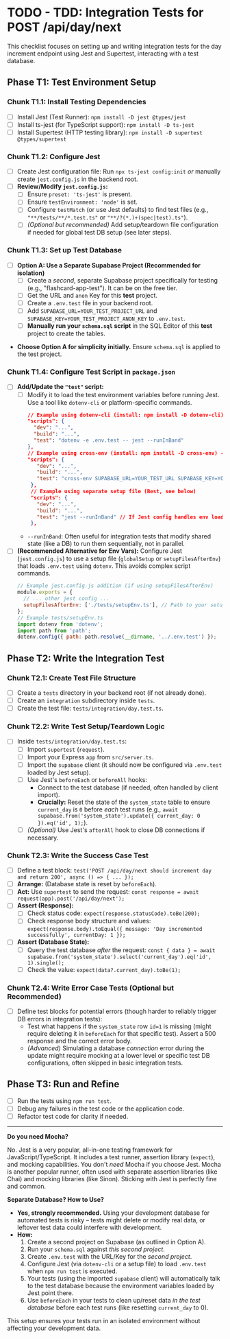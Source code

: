 # TODO - TDD: Integration Tests for POST /api/day/next

This checklist focuses on setting up and writing integration tests for the day increment endpoint using Jest and Supertest, interacting with a test database.

## Phase T1: Test Environment Setup

### Chunk T1.1: Install Testing Dependencies
- [ ] Install Jest (Test Runner): `npm install -D jest @types/jest`
- [ ] Install ts-jest (for TypeScript support): `npm install -D ts-jest`
- [ ] Install Supertest (HTTP testing library): `npm install -D supertest @types/supertest`

### Chunk T1.2: Configure Jest
- [ ] Create Jest configuration file: Run `npx ts-jest config:init` *or* manually create `jest.config.js` in the backend root.
- [ ] **Review/Modify `jest.config.js`:**
    - [ ] Ensure `preset: 'ts-jest'` is present.
    *   [ ] Ensure `testEnvironment: 'node'` is set.
    *   [ ] Configure `testMatch` (or use Jest defaults) to find test files (e.g., `"**/tests/**/*.test.ts"` or `"**/?(*.)+(spec|test).ts"`).
    *   [ ] *(Optional but recommended)* Add setup/teardown file configuration if needed for global test DB setup (see later steps).

### Chunk T1.3: Set up Test Database
- [ ] **Option A: Use a Separate Supabase Project (Recommended for isolation)**
    - [ ] Create a *second*, separate Supabase project specifically for testing (e.g., "flashcard-app-test"). It can be on the free tier.
    - [ ] Get the URL and `anon` Key for this **test** project.
    - [ ] Create a `.env.test` file in your backend root.
    - [ ] Add `SUPABASE_URL=YOUR_TEST_PROJECT_URL` and `SUPABASE_KEY=YOUR_TEST_PROJECT_ANON_KEY` to `.env.test`.
    - [ ] **Manually run your `schema.sql` script** in the SQL Editor of this **test** project to create the tables.
- **Choose Option A for simplicity initially.** Ensure `schema.sql` is applied to the test project.

### Chunk T1.4: Configure Test Script in `package.json`
- [ ] **Add/Update the `"test"` script:**
    - [ ] Modify it to load the test environment variables before running Jest. Use a tool like `dotenv-cli` or platform-specific commands.
        ```json
        // Example using dotenv-cli (install: npm install -D dotenv-cli)
        "scripts": {
          "dev": "...",
          "build": "...",
          "test": "dotenv -e .env.test -- jest --runInBand"
        },
        // Example using cross-env (install: npm install -D cross-env) - Simpler for cross-platform
        "scripts": {
           "dev": "...",
           "build": "...",
           "test": "cross-env SUPABASE_URL=YOUR_TEST_URL SUPABASE_KEY=YOUR_TEST_KEY jest --runInBand" // Less ideal, leaks secrets
         },
         // Example using separate setup file (Best, see below)
         "scripts": {
           "dev": "...",
           "build": "...",
           "test": "jest --runInBand" // If Jest config handles env loading
         },

        ```
    *   `--runInBand`: Often useful for integration tests that modify shared state (like a DB) to run them sequentially, not in parallel.
- [ ] **(Recommended Alternative for Env Vars):** Configure Jest (`jest.config.js`) to use a setup file (`globalSetup` or `setupFilesAfterEnv`) that loads `.env.test` using `dotenv`. This avoids complex script commands.
    ```javascript
    // Example jest.config.js addition (if using setupFilesAfterEnv)
    module.exports = {
      // ... other jest config ...
      setupFilesAfterEnv: ['./tests/setupEnv.ts'], // Path to your setup file
    };
    // Example tests/setupEnv.ts
    import dotenv from 'dotenv';
    import path from 'path';
    dotenv.config({ path: path.resolve(__dirname, '../.env.test') });
    ```

## Phase T2: Write the Integration Test

### Chunk T2.1: Create Test File Structure
- [ ] Create a `tests` directory in your backend root (if not already done).
- [ ] Create an `integration` subdirectory inside `tests`.
- [ ] Create the test file: `tests/integration/day.test.ts`.

### Chunk T2.2: Write Test Setup/Teardown Logic
- [ ] Inside `tests/integration/day.test.ts`:
    - [ ] Import `supertest` (`request`).
    - [ ] Import your Express `app` from `src/server.ts`.
    *   [ ] Import the `supabase` client (it should now be configured via `.env.test` loaded by Jest setup).
    *   [ ] Use Jest's `beforeEach` or `beforeAll` hooks:
        *   Connect to the test database (if needed, often handled by client import).
        *   **Crucially:** Reset the state of the `system_state` table to ensure `current_day` is `0` before *each* test runs (e.g., `await supabase.from('system_state').update({ current_day: 0 }).eq('id', 1);`).
    *   [ ] *(Optional)* Use Jest's `afterAll` hook to close DB connections if necessary.

### Chunk T2.3: Write the Success Case Test
- [ ] Define a test block: `test('POST /api/day/next should increment day and return 200', async () => { ... });`
- [ ] **Arrange:** (Database state is reset by `beforeEach`).
- [ ] **Act:** Use `supertest` to send the request: `const response = await request(app).post('/api/day/next');`
- [ ] **Assert (Response):**
    - [ ] Check status code: `expect(response.statusCode).toBe(200);`
    - [ ] Check response body structure and values: `expect(response.body).toEqual({ message: 'Day incremented successfully', currentDay: 1 });`
- [ ] **Assert (Database State):**
    *   [ ] Query the test database *after* the request: `const { data } = await supabase.from('system_state').select('current_day').eq('id', 1).single();`
    *   [ ] Check the value: `expect(data?.current_day).toBe(1);`

### Chunk T2.4: Write Error Case Tests (Optional but Recommended)
- [ ] Define test blocks for potential errors (though harder to reliably trigger DB errors in integration tests):
    *   Test what happens if the `system_state` row `id=1` is missing (might require deleting it in `beforeEach` for that specific test). Assert a 500 response and the correct error body.
    *   *(Advanced)* Simulating a database *connection* error during the update might require mocking at a lower level or specific test DB configurations, often skipped in basic integration tests.

## Phase T3: Run and Refine
- [ ] Run the tests using `npm run test`.
- [ ] Debug any failures in the test code or the application code.
- [ ] Refactor test code for clarity if needed.

---

**Do you need Mocha?**

No. Jest is a very popular, all-in-one testing framework for JavaScript/TypeScript. It includes a test runner, assertion library (`expect`), and mocking capabilities. You don't *need* Mocha if you choose Jest. Mocha is another popular runner, often used with separate assertion libraries (like Chai) and mocking libraries (like Sinon). Sticking with Jest is perfectly fine and common.

**Separate Database? How to Use?**

*   **Yes, strongly recommended.** Using your development database for automated tests is risky – tests might delete or modify real data, or leftover test data could interfere with development.
*   **How:**
    1.  Create a second project on Supabase (as outlined in Option A).
    2.  Run your `schema.sql` against *this second project*.
    3.  Create `.env.test` with the URL/Key for the *second project*.
    4.  Configure Jest (via `dotenv-cli` or a setup file) to load `.env.test` when `npm run test` is executed.
    5.  Your tests (using the imported `supabase` client) will automatically talk to the test database because the environment variables loaded by Jest point there.
    6.  Use `beforeEach` in your tests to clean up/reset data *in the test database* before each test runs (like resetting `current_day` to 0).

This setup ensures your tests run in an isolated environment without affecting your development data.